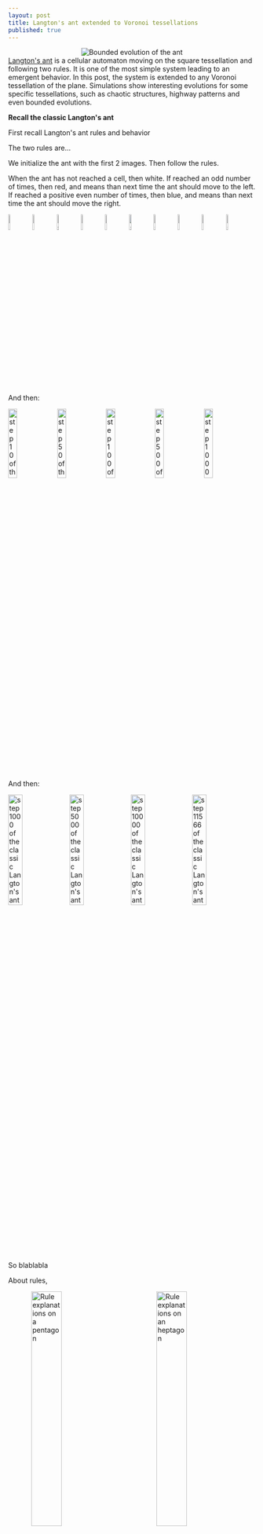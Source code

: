 ```yaml
---
layout: post
title: Langton's ant extended to Voronoi tessellations
published: true
---
```

<center><img src="../images/2016-12-11-Langton-Voronoi/intro.png" alt="Bounded evolution of the ant"/></center>
<a href="https://en.wikipedia.org/wiki/Langton%27s_ant" target="_blank">Langton's ant</a> is a cellular automaton moving on the square tessellation and following two rules. It is one of the most simple system leading to an emergent behavior. In this post, the system is extended to any Voronoi tessellation of the plane. Simulations show interesting evolutions for some specific tessellations, such as chaotic structures, highway patterns and even bounded evolutions.





**Recall the classic Langton's ant**

First recall Langton's ant rules and behavior

The two rules are...

We initialize the ant with the first 2 images.
Then follow the rules.

When the ant has not reached a cell, then white.
If reached an odd number of times, then red, and means than next time the ant should move to the left.
If reached a positive even number of times, then blue, and means than next time the ant should move the right.


<img src="../images/2016-12-11-Langton-Voronoi/classic/iter_1.png" alt="step 1 of the classic Langton's ant" width="9%"/>
<img src="../images/2016-12-11-Langton-Voronoi/classic/iter_2.png" alt="step 2 of the classic Langton's ant" width="9%"/>
<img src="../images/2016-12-11-Langton-Voronoi/classic/iter_3.png" alt="step 3 of the classic Langton's ant" width="9%"/>
<img src="../images/2016-12-11-Langton-Voronoi/classic/iter_4.png" alt="step 4 of the classic Langton's ant" width="9%"/>
<img src="../images/2016-12-11-Langton-Voronoi/classic/iter_5.png" alt="step 5 of the classic Langton's ant" width="9%"/>
<img src="../images/2016-12-11-Langton-Voronoi/classic/iter_6.png" alt="step 6 of the classic Langton's ant" width="9%"/>
<img src="../images/2016-12-11-Langton-Voronoi/classic/iter_7.png" alt="step 7 of the classic Langton's ant" width="9%"/>
<img src="../images/2016-12-11-Langton-Voronoi/classic/iter_8.png" alt="step 8 of the classic Langton's ant" width="9%"/>
<img src="../images/2016-12-11-Langton-Voronoi/classic/iter_9.png" alt="step 9 of the classic Langton's ant" width="9%"/>
<img src="../images/2016-12-11-Langton-Voronoi/classic/iter_10.png" alt="step 10 of the classic Langton's ant" width="9%"/>

And then:

<img src="../images/2016-12-11-Langton-Voronoi/classic/iter_10_smaller.png" alt="step 10 of the classic Langton's ant" width="19%"/>
<img src="../images/2016-12-11-Langton-Voronoi/classic/iter_50.png" alt="step 50 of the classic Langton's ant" width="19%"/>
<img src="../images/2016-12-11-Langton-Voronoi/classic/iter_100.png" alt="step 100 of the classic Langton's ant" width="19%"/>
<img src="../images/2016-12-11-Langton-Voronoi/classic/iter_500.png" alt="step 500 of the classic Langton's ant" width="19%"/>
<img src="../images/2016-12-11-Langton-Voronoi/classic/iter_1000.png" alt="step 1000 of the classic Langton's ant" width="19%"/>

And then:

<img src="../images/2016-12-11-Langton-Voronoi/classic/iter_1000_smaller.png" alt="step 1000 of the classic Langton's ant" width="24%"/>
<img src="../images/2016-12-11-Langton-Voronoi/classic/iter_5000.png" alt="step 5000 of the classic Langton's ant" width="24%"/>
<img src="../images/2016-12-11-Langton-Voronoi/classic/iter_10000.png" alt="step 10000 of the classic Langton's ant" width="24%"/>
<img src="../images/2016-12-11-Langton-Voronoi/classic/iter_11566.png" alt="step 11566 of the classic Langton's ant" width="24%"/>

So blablabla

About rules,

&nbsp;&nbsp;&nbsp;&nbsp;&nbsp;&nbsp;&nbsp;&nbsp;&nbsp;&nbsp;&nbsp;
<img src="../images/2016-12-11-Langton-Voronoi/ink/5.svg" alt="Rule explanations on a pentagon" width="35%"/>
&nbsp;&nbsp;&nbsp;&nbsp;&nbsp;&nbsp;&nbsp;&nbsp;&nbsp;&nbsp;&nbsp;
&nbsp;&nbsp;&nbsp;&nbsp;&nbsp;&nbsp;
<img src="../images/2016-12-11-Langton-Voronoi/ink/8.svg" alt="Rule explanations on an heptagon" width="35%"/>

Ok
and then can get results

Better rendering with Firefox over Chrome...

And evolution for one SP

<img src="../images/2016-12-11-Langton-Voronoi/each_SP_5000_seed_11/5000_seed_11_10.png" alt="Evolution with SP" width="19%"/>
<img src="../images/2016-12-11-Langton-Voronoi/each_SP_5000_seed_11/5000_seed_11_50.png" alt="Evolution with SP" width="19%"/>
<img src="../images/2016-12-11-Langton-Voronoi/each_SP_5000_seed_11/5000_seed_11_100.png" alt="Evolution with SP" width="19%"/>
<img src="../images/2016-12-11-Langton-Voronoi/each_SP_5000_seed_11/5000_seed_11_500.png" alt="Evolution with SP" width="19%"/>
<img src="../images/2016-12-11-Langton-Voronoi/each_SP_5000_seed_11/5000_seed_11_600.png" alt="Evolution with SP" width="19%"/>

<img src="../images/2016-12-11-Langton-Voronoi/each_SP_5000_seed_11/5000_seed_11_700.png" alt="Evolution with SP" width="19%"/>
<img src="../images/2016-12-11-Langton-Voronoi/each_SP_5000_seed_11/5000_seed_11_800.png" alt="Evolution with SP" width="19%"/>
<img src="../images/2016-12-11-Langton-Voronoi/each_SP_5000_seed_11/5000_seed_11_900.png" alt="Evolution with SP" width="19%"/>
<img src="../images/2016-12-11-Langton-Voronoi/each_SP_5000_seed_11/5000_seed_11_1000.png" alt="Evolution with SP" width="19%"/>
<img src="../images/2016-12-11-Langton-Voronoi/each_SP_5000_seed_11/5000_seed_11_2000.png" alt="Evolution with SP" width="19%"/>

And evolution for one RL

<img src="../images/2016-12-11-Langton-Voronoi/each_RL_5000_seed_4/5000_seed_4_10.png" alt="Evolution with RL" width="19%"/>
<img src="../images/2016-12-11-Langton-Voronoi/each_RL_5000_seed_4/5000_seed_4_50.png" alt="Evolution with RL" width="19%"/>
<img src="../images/2016-12-11-Langton-Voronoi/each_RL_5000_seed_4/5000_seed_4_100.png" alt="Evolution with RL" width="19%"/>
<img src="../images/2016-12-11-Langton-Voronoi/each_RL_5000_seed_4/5000_seed_4_500.png" alt="Evolution with RL" width="19%"/>
<img src="../images/2016-12-11-Langton-Voronoi/each_RL_5000_seed_4/5000_seed_4_600.png" alt="Evolution with RL" width="19%"/>

<img src="../images/2016-12-11-Langton-Voronoi/each_RL_5000_seed_4/5000_seed_4_700.png" alt="Evolution with RL" width="19%"/>
<img src="../images/2016-12-11-Langton-Voronoi/each_RL_5000_seed_4/5000_seed_4_800.png" alt="Evolution with RL" width="19%"/>
<img src="../images/2016-12-11-Langton-Voronoi/each_RL_5000_seed_4/5000_seed_4_900.png" alt="Evolution with RL" width="19%"/>
<img src="../images/2016-12-11-Langton-Voronoi/each_RL_5000_seed_4/5000_seed_4_1000.png" alt="Evolution with RL" width="19%"/>
<img src="../images/2016-12-11-Langton-Voronoi/each_RL_5000_seed_4/5000_seed_4_2000.png" alt="Evolution with RL" width="19%"/>

And evolution for one SR

<img src="../images/2016-12-11-Langton-Voronoi/each_SR_5000_seed_78/5000_seed_78_10.png" alt="Evolution with SR" width="19%"/>
<img src="../images/2016-12-11-Langton-Voronoi/each_SR_5000_seed_78/5000_seed_78_50.png" alt="Evolution with SR" width="19%"/>
<img src="../images/2016-12-11-Langton-Voronoi/each_SR_5000_seed_78/5000_seed_78_100.png" alt="Evolution with SR" width="19%"/>
<img src="../images/2016-12-11-Langton-Voronoi/each_SR_5000_seed_78/5000_seed_78_500.png" alt="Evolution with SR" width="19%"/>
<img src="../images/2016-12-11-Langton-Voronoi/each_SR_5000_seed_78/5000_seed_78_600.png" alt="Evolution with SR" width="19%"/>

<img src="../images/2016-12-11-Langton-Voronoi/each_SR_5000_seed_78/5000_seed_78_700.png" alt="Evolution with SR" width="19%"/>
<img src="../images/2016-12-11-Langton-Voronoi/each_SR_5000_seed_78/5000_seed_78_800.png" alt="Evolution with SR" width="19%"/>
<img src="../images/2016-12-11-Langton-Voronoi/each_SR_5000_seed_78/5000_seed_78_900.png" alt="Evolution with SR" width="19%"/>
<img src="../images/2016-12-11-Langton-Voronoi/each_SR_5000_seed_78/5000_seed_78_1000.png" alt="Evolution with SR" width="19%"/>
<img src="../images/2016-12-11-Langton-Voronoi/each_SR_5000_seed_78/5000_seed_78_2000.png" alt="Evolution with SR" width="19%"/>

And evolution for one SL

<img src="../images/2016-12-11-Langton-Voronoi/each_SL_5000_seed_8/5000_seed_8_10.png" alt="Evolution with SL" width="19%"/>
<img src="../images/2016-12-11-Langton-Voronoi/each_SL_5000_seed_8/5000_seed_8_50.png" alt="Evolution with SL" width="19%"/>
<img src="../images/2016-12-11-Langton-Voronoi/each_SL_5000_seed_8/5000_seed_8_100.png" alt="Evolution with SL" width="19%"/>
<img src="../images/2016-12-11-Langton-Voronoi/each_SL_5000_seed_8/5000_seed_8_500.png" alt="Evolution with SL" width="19%"/>
<img src="../images/2016-12-11-Langton-Voronoi/each_SL_5000_seed_8/5000_seed_8_600.png" alt="Evolution with SL" width="19%"/>

<img src="../images/2016-12-11-Langton-Voronoi/each_SL_5000_seed_8/5000_seed_8_700.png" alt="Evolution with SL" width="19%"/>
<img src="../images/2016-12-11-Langton-Voronoi/each_SL_5000_seed_8/5000_seed_8_800.png" alt="Evolution with SL" width="19%"/>
<img src="../images/2016-12-11-Langton-Voronoi/each_SL_5000_seed_8/5000_seed_8_900.png" alt="Evolution with SL" width="19%"/>
<img src="../images/2016-12-11-Langton-Voronoi/each_SL_5000_seed_8/5000_seed_8_1000.png" alt="Evolution with SL" width="19%"/>
<img src="../images/2016-12-11-Langton-Voronoi/each_SL_5000_seed_8/5000_seed_8_2000.png" alt="Evolution with SL" width="19%"/>


Bounded circle

<img src="../images/2016-12-11-Langton-Voronoi/bounded_circle/9_1.png" alt="Bounded circle with SP" width="19%"/>
<img src="../images/2016-12-11-Langton-Voronoi/bounded_circle/9_10.png" alt="Bounded circle with SP" width="19%"/>
<img src="../images/2016-12-11-Langton-Voronoi/bounded_circle/9_20.png" alt="Bounded circle with SP" width="19%"/>
<img src="../images/2016-12-11-Langton-Voronoi/bounded_circle/9_30.png" alt="Bounded circle with SP" width="19%"/>
<img src="../images/2016-12-11-Langton-Voronoi/bounded_circle/9_40.png" alt="Bounded circle with SP" width="19%"/>

<img src="../images/2016-12-11-Langton-Voronoi/bounded_circle/9_50.png" alt="Bounded circle with SP" width="19%"/>
<img src="../images/2016-12-11-Langton-Voronoi/bounded_circle/9_60.png" alt="Bounded circle with SP" width="19%"/>
<img src="../images/2016-12-11-Langton-Voronoi/bounded_circle/9_70.png" alt="Bounded circle with SP" width="19%"/>
<img src="../images/2016-12-11-Langton-Voronoi/bounded_circle/9_80.png" alt="Bounded circle with SP" width="19%"/>
<img src="../images/2016-12-11-Langton-Voronoi/bounded_circle/9_90.png" alt="Bounded circle with SP" width="19%"/>

<img src="../images/2016-12-11-Langton-Voronoi/bounded_circle/9_100.png" alt="Bounded circle with SP" width="19%"/>
<img src="../images/2016-12-11-Langton-Voronoi/bounded_circle/9_200.png" alt="Bounded circle with SP" width="19%"/>
<img src="../images/2016-12-11-Langton-Voronoi/bounded_circle/9_300.png" alt="Bounded circle with SP" width="19%"/>
<img src="../images/2016-12-11-Langton-Voronoi/bounded_circle/9_400.png" alt="Bounded circle with SP" width="19%"/>
<img src="../images/2016-12-11-Langton-Voronoi/bounded_circle/9_500.png" alt="Bounded circle with SP" width="19%"/>

Smaller bounded

<img src="../images/2016-12-11-Langton-Voronoi/bounded_SP_48_smaller/234_1.png" alt="Bounded with SP" width="19%"/>
<img src="../images/2016-12-11-Langton-Voronoi/bounded_SP_48_smaller/234_2.png" alt="Bounded with SP" width="19%"/>
<img src="../images/2016-12-11-Langton-Voronoi/bounded_SP_48_smaller/234_3.png" alt="Bounded with SP" width="19%"/>
<img src="../images/2016-12-11-Langton-Voronoi/bounded_SP_48_smaller/234_4.png" alt="Bounded with SP" width="19%"/>
<img src="../images/2016-12-11-Langton-Voronoi/bounded_SP_48_smaller/234_5.png" alt="Bounded with SP" width="19%"/>

<img src="../images/2016-12-11-Langton-Voronoi/bounded_SP_48_smaller/234_6.png" alt="Bounded with SP" width="19%"/>
<img src="../images/2016-12-11-Langton-Voronoi/bounded_SP_48_smaller/234_7.png" alt="Bounded with SP" width="19%"/>
<img src="../images/2016-12-11-Langton-Voronoi/bounded_SP_48_smaller/234_8.png" alt="Bounded with SP" width="19%"/>
<img src="../images/2016-12-11-Langton-Voronoi/bounded_SP_48_smaller/234_9.png" alt="Bounded with SP" width="19%"/>
<img src="../images/2016-12-11-Langton-Voronoi/bounded_SP_48_smaller/234_10.png" alt="Bounded with SP" width="19%"/>

<img src="../images/2016-12-11-Langton-Voronoi/bounded_SP_48_smaller/234_11.png" alt="Bounded with SP" width="19%"/>
<img src="../images/2016-12-11-Langton-Voronoi/bounded_SP_48_smaller/234_12.png" alt="Bounded with SP" width="19%"/>
<img src="../images/2016-12-11-Langton-Voronoi/bounded_SP_48_smaller/234_13.png" alt="Bounded with SP" width="19%"/>
<img src="../images/2016-12-11-Langton-Voronoi/bounded_SP_48_smaller/234_14.png" alt="Bounded with SP" width="19%"/>
<img src="../images/2016-12-11-Langton-Voronoi/bounded_SP_48_smaller/234_15.png" alt="Bounded with SP" width="19%"/>

<img src="../images/2016-12-11-Langton-Voronoi/bounded_SP_48_smaller/234_16.png" alt="Bounded with SP" width="19%"/>
<img src="../images/2016-12-11-Langton-Voronoi/bounded_SP_48_smaller/234_17.png" alt="Bounded with SP" width="19%"/>
<img src="../images/2016-12-11-Langton-Voronoi/bounded_SP_48_smaller/234_18.png" alt="Bounded with SP" width="19%"/>
<img src="../images/2016-12-11-Langton-Voronoi/bounded_SP_48_smaller/234_19.png" alt="Bounded with SP" width="19%"/>
<img src="../images/2016-12-11-Langton-Voronoi/bounded_SP_48_smaller/234_20.png" alt="Bounded with SP" width="19%"/>

<img src="../images/2016-12-11-Langton-Voronoi/bounded_SP_48_smaller/234_21.png" alt="Bounded with SP" width="19%"/>
<img src="../images/2016-12-11-Langton-Voronoi/bounded_SP_48_smaller/234_22.png" alt="Bounded with SP" width="19%"/>
<img src="../images/2016-12-11-Langton-Voronoi/bounded_SP_48_smaller/234_23.png" alt="Bounded with SP" width="19%"/>
<img src="../images/2016-12-11-Langton-Voronoi/bounded_SP_48_smaller/234_24.png" alt="Bounded with SP" width="19%"/>
<img src="../images/2016-12-11-Langton-Voronoi/bounded_SP_48_smaller/234_25.png" alt="Bounded with SP" width="19%"/>

<img src="../images/2016-12-11-Langton-Voronoi/bounded_SP_48_smaller/234_26.png" alt="Bounded with SP" width="19%"/>
<img src="../images/2016-12-11-Langton-Voronoi/bounded_SP_48_smaller/234_27.png" alt="Bounded with SP" width="19%"/>
<img src="../images/2016-12-11-Langton-Voronoi/bounded_SP_48_smaller/234_28.png" alt="Bounded with SP" width="19%"/>
<img src="../images/2016-12-11-Langton-Voronoi/bounded_SP_48_smaller/234_29.png" alt="Bounded with SP" width="19%"/>
<img src="../images/2016-12-11-Langton-Voronoi/bounded_SP_48_smaller/234_30.png" alt="Bounded with SP" width="19%"/>

<img src="../images/2016-12-11-Langton-Voronoi/bounded_SP_48_smaller/234_31.png" alt="Bounded with SP" width="19%"/>
<img src="../images/2016-12-11-Langton-Voronoi/bounded_SP_48_smaller/234_32.png" alt="Bounded with SP" width="19%"/>
<img src="../images/2016-12-11-Langton-Voronoi/bounded_SP_48_smaller/234_33.png" alt="Bounded with SP" width="19%"/>
<img src="../images/2016-12-11-Langton-Voronoi/bounded_SP_48_smaller/234_34.png" alt="Bounded with SP" width="19%"/>
<img src="../images/2016-12-11-Langton-Voronoi/bounded_SP_48_smaller/234_35.png" alt="Bounded with SP" width="19%"/>

<img src="../images/2016-12-11-Langton-Voronoi/bounded_SP_48_smaller/234_36.png" alt="Bounded with SP" width="19%"/>
<img src="../images/2016-12-11-Langton-Voronoi/bounded_SP_48_smaller/234_37.png" alt="Bounded with SP" width="19%"/>
<img src="../images/2016-12-11-Langton-Voronoi/bounded_SP_48_smaller/234_38.png" alt="Bounded with SP" width="19%"/>
<img src="../images/2016-12-11-Langton-Voronoi/bounded_SP_48_smaller/234_39.png" alt="Bounded with SP" width="19%"/>
<img src="../images/2016-12-11-Langton-Voronoi/bounded_SP_48_smaller/234_40.png" alt="Bounded with SP" width="19%"/>

<img src="../images/2016-12-11-Langton-Voronoi/bounded_SP_48_smaller/234_41.png" alt="Bounded with SP" width="19%"/>
<img src="../images/2016-12-11-Langton-Voronoi/bounded_SP_48_smaller/234_42.png" alt="Bounded with SP" width="19%"/>
<img src="../images/2016-12-11-Langton-Voronoi/bounded_SP_48_smaller/234_43.png" alt="Bounded with SP" width="19%"/>
<img src="../images/2016-12-11-Langton-Voronoi/bounded_SP_48_smaller/234_44.png" alt="Bounded with SP" width="19%"/>
<img src="../images/2016-12-11-Langton-Voronoi/bounded_SP_48_smaller/234_45.png" alt="Bounded with SP" width="19%"/>

<img src="../images/2016-12-11-Langton-Voronoi/bounded_SP_48_smaller/234_46.png" alt="Bounded with SP" width="19%"/>
<img src="../images/2016-12-11-Langton-Voronoi/bounded_SP_48_smaller/234_47.png" alt="Bounded with SP" width="19%"/>
<img src="../images/2016-12-11-Langton-Voronoi/bounded_SP_48_smaller/234_48.png" alt="Bounded with SP" width="19%"/>
<img src="../images/2016-12-11-Langton-Voronoi/bounded_SP_48_smaller/234_49.png" alt="Bounded with SP" width="19%"/>
<img src="../images/2016-12-11-Langton-Voronoi/bounded_SP_48_smaller/234_50.png" alt="Bounded with SP" width="19%"/>

And voila.



For SP

<img src="../images/2016-12-11-Langton-Voronoi/SP/5000_seed_10_1000.png" alt="1000 iterations with SP rule" width="32%"/>
<img src="../images/2016-12-11-Langton-Voronoi/SP/5000_seed_11_1000.png" alt="1000 iterations with SP rule" width="32%"/>
<img src="../images/2016-12-11-Langton-Voronoi/SP/5000_seed_23_1000.png" alt="1000 iterations with SP rule" width="32%"/>

<img src="../images/2016-12-11-Langton-Voronoi/SP/5000_seed_67_1000.png" alt="1000 iterations with SP rule" width="32%"/>
<img src="../images/2016-12-11-Langton-Voronoi/SP/5000_seed_57_1000.png" alt="1000 iterations with SP rule" width="32%"/>
<img src="../images/2016-12-11-Langton-Voronoi/SP/5000_seed_70_390.png" alt="1000 iterations with SP rule" width="32%"/>

<img src="../images/2016-12-11-Langton-Voronoi/SP/5000_seed_94_1000.png" alt="1000 iterations with SP rule" width="32%"/>
<img src="../images/2016-12-11-Langton-Voronoi/SP/5000_seed_88_1000.png" alt="1000 iterations with SP rule" width="32%"/>
<img src="../images/2016-12-11-Langton-Voronoi/SP/5000_seed_80_1000.png" alt="1000 iterations with SP rule" width="32%"/>

And for RL

<img src="../images/2016-12-11-Langton-Voronoi/RL/5000_seed_11_1000.png" alt="1000 iterations with RL rule" width="32%"/>
<img src="../images/2016-12-11-Langton-Voronoi/RL/5000_seed_12_1000.png" alt="1000 iterations with RL rule" width="32%"/>
<img src="../images/2016-12-11-Langton-Voronoi/RL/5000_seed_23_1000.png" alt="1000 iterations with RL rule" width="32%"/>

<img src="../images/2016-12-11-Langton-Voronoi/RL/5000_seed_66_1000.png" alt="1000 iterations with RL rule" width="32%"/>
<img src="../images/2016-12-11-Langton-Voronoi/RL/5000_seed_100_1000.png" alt="1000 iterations with RL rule" width="32%"/>
<img src="../images/2016-12-11-Langton-Voronoi/RL/5000_seed_67_1000.png" alt="1000 iterations with RL rule" width="32%"/>

<img src="../images/2016-12-11-Langton-Voronoi/RL/5000_seed_69_1000.png" alt="1000 iterations with RL rule" width="32%"/>
<img src="../images/2016-12-11-Langton-Voronoi/RL/5000_seed_72_1000.png" alt="1000 iterations with RL rule" width="32%"/>
<img src="../images/2016-12-11-Langton-Voronoi/RL/5000_seed_81_1000.png" alt="1000 iterations with RL rule" width="32%"/>

And for SR

<img src="../images/2016-12-11-Langton-Voronoi/SR/5000_seed_7_1000.png" alt="1000 iterations with SR rule" width="32%"/>
<img src="../images/2016-12-11-Langton-Voronoi/SR/5000_seed_14_1000.png" alt="1000 iterations with SR rule" width="32%"/>
<img src="../images/2016-12-11-Langton-Voronoi/SR/5000_seed_27_1000.png" alt="1000 iterations with SR rule" width="32%"/>

<img src="../images/2016-12-11-Langton-Voronoi/SR/5000_seed_33_1000.png" alt="1000 iterations with SR rule" width="32%"/>
<img src="../images/2016-12-11-Langton-Voronoi/SR/5000_seed_57_1000.png" alt="1000 iterations with SR rule" width="32%"/>
<img src="../images/2016-12-11-Langton-Voronoi/SR/5000_seed_83_1000.png" alt="1000 iterations with SR rule" width="32%"/>

<img src="../images/2016-12-11-Langton-Voronoi/SR/5000_seed_84_1000.png" alt="1000 iterations with SR rule" width="32%"/>
<img src="../images/2016-12-11-Langton-Voronoi/SR/5000_seed_38_1000.png" alt="1000 iterations with SR rule" width="32%"/>
<img src="../images/2016-12-11-Langton-Voronoi/SR/5000_seed_96_1000.png" alt="1000 iterations with SR rule" width="32%"/>

And for SL

<img src="../images/2016-12-11-Langton-Voronoi/SL/5000_seed_1_1000.png" alt="1000 iterations with SL rule" width="32%"/>
<img src="../images/2016-12-11-Langton-Voronoi/SL/5000_seed_2_1000.png" alt="1000 iterations with SL rule" width="32%"/>
<img src="../images/2016-12-11-Langton-Voronoi/SL/5000_seed_3_1000.png" alt="1000 iterations with SL rule" width="32%"/>

<img src="../images/2016-12-11-Langton-Voronoi/SL/5000_seed_10_1000.png" alt="1000 iterations with SL rule" width="32%"/>
<img src="../images/2016-12-11-Langton-Voronoi/SL/5000_seed_14_1000.png" alt="1000 iterations with SL rule" width="32%"/>
<img src="../images/2016-12-11-Langton-Voronoi/SL/5000_seed_23_1000.png" alt="1000 iterations with SL rule" width="32%"/>

<img src="../images/2016-12-11-Langton-Voronoi/SL/5000_seed_72_1000.png" alt="1000 iterations with SL rule" width="32%"/>
<img src="../images/2016-12-11-Langton-Voronoi/SL/5000_seed_94_1000.png" alt="1000 iterations with SL rule" width="32%"/>
<img src="../images/2016-12-11-Langton-Voronoi/SL/5000_seed_95_1000.png" alt="1000 iterations with SL rule" width="32%"/>

And with translated SP

<img src="../images/2016-12-11-Langton-Voronoi/translated_SP/11_seed_1.png" alt="1000 iterations with SP rule" width="32%"/>
<img src="../images/2016-12-11-Langton-Voronoi/translated_SP/11_seed_8.png" alt="1000 iterations with SP rule" width="32%"/>
<img src="../images/2016-12-11-Langton-Voronoi/translated_SP/11_seed_12.png" alt="1000 iterations with SP rule" width="32%"/>

<img src="../images/2016-12-11-Langton-Voronoi/translated_SP/11_seed_25.png" alt="1000 iterations with SP rule" width="32%"/>
<img src="../images/2016-12-11-Langton-Voronoi/translated_SP/12_seed_4.png" alt="1000 iterations with SP rule" width="32%"/>
<img src="../images/2016-12-11-Langton-Voronoi/translated_SP/11_seed_38.png" alt="1000 iterations with SP rule" width="32%"/>

<img src="../images/2016-12-11-Langton-Voronoi/translated_SP/11_seed_74.png" alt="1000 iterations with SP rule" width="32%"/>
<img src="../images/2016-12-11-Langton-Voronoi/translated_SP/11_seed_76.png" alt="1000 iterations with SP rule" width="32%"/>
<img src="../images/2016-12-11-Langton-Voronoi/translated_SP/11_seed_81.png" alt="1000 iterations with SP rule" width="32%"/>

And with translated RL

<img src="../images/2016-12-11-Langton-Voronoi/translated_RL/11_seed_1.png" alt="1000 iterations with RL rule" width="32%"/>
<img src="../images/2016-12-11-Langton-Voronoi/translated_RL/11_seed_2.png" alt="1000 iterations with RL rule" width="32%"/>
<img src="../images/2016-12-11-Langton-Voronoi/translated_RL/11_seed_3.png" alt="1000 iterations with RL rule" width="32%"/>

<img src="../images/2016-12-11-Langton-Voronoi/translated_RL/11_seed_4.png" alt="1000 iterations with RL rule" width="32%"/>
<img src="../images/2016-12-11-Langton-Voronoi/translated_RL/11_seed_99.png" alt="1000 iterations with RL rule" width="32%"/>
<img src="../images/2016-12-11-Langton-Voronoi/translated_RL/11_seed_5.png" alt="1000 iterations with RL rule" width="32%"/>

<img src="../images/2016-12-11-Langton-Voronoi/translated_RL/11_seed_91.png" alt="1000 iterations with RL rule" width="32%"/>
<img src="../images/2016-12-11-Langton-Voronoi/translated_RL/11_seed_85.png" alt="1000 iterations with RL rule" width="32%"/>
<img src="../images/2016-12-11-Langton-Voronoi/translated_RL/11_seed_72.png" alt="1000 iterations with RL rule" width="32%"/>

And with translated SR

<img src="../images/2016-12-11-Langton-Voronoi/translated_SR/11_seed_4.png" alt="1000 iterations with SR rule" width="32%"/>
<img src="../images/2016-12-11-Langton-Voronoi/translated_SR/11_seed_19.png" alt="1000 iterations with SR rule" width="32%"/>
<img src="../images/2016-12-11-Langton-Voronoi/translated_SR/11_seed_20.png" alt="1000 iterations with SR rule" width="32%"/>

<img src="../images/2016-12-11-Langton-Voronoi/translated_SR/11_seed_66.png" alt="1000 iterations with SR rule" width="32%"/>
<img src="../images/2016-12-11-Langton-Voronoi/translated_SR/11_seed_54.png" alt="1000 iterations with SR rule" width="32%"/>
<img src="../images/2016-12-11-Langton-Voronoi/translated_SR/11_seed_88.png" alt="1000 iterations with SR rule" width="32%"/>

<img src="../images/2016-12-11-Langton-Voronoi/translated_SR/11_seed_93.png" alt="1000 iterations with SR rule" width="32%"/>
<img src="../images/2016-12-11-Langton-Voronoi/translated_SR/11_seed_67.png" alt="1000 iterations with SR rule" width="32%"/>
<img src="../images/2016-12-11-Langton-Voronoi/translated_SR/11_seed_73.png" alt="1000 iterations with SR rule" width="32%"/>

And with translated SL

<img src="../images/2016-12-11-Langton-Voronoi/translated_SL/11_seed_2.png" alt="1000 iterations with SL rule" width="32%"/>
<img src="../images/2016-12-11-Langton-Voronoi/translated_SL/11_seed_24.png" alt="1000 iterations with SL rule" width="32%"/>
<img src="../images/2016-12-11-Langton-Voronoi/translated_SL/11_seed_41.png" alt="1000 iterations with SL rule" width="32%"/>

<img src="../images/2016-12-11-Langton-Voronoi/translated_SL/11_seed_39.png" alt="1000 iterations with SL rule" width="32%"/>
<img src="../images/2016-12-11-Langton-Voronoi/translated_SL/11_seed_36.png" alt="1000 iterations with SL rule" width="32%"/>
<img src="../images/2016-12-11-Langton-Voronoi/translated_SL/11_seed_49.png" alt="1000 iterations with SL rule" width="32%"/>

<img src="../images/2016-12-11-Langton-Voronoi/translated_SL/11_seed_96.png" alt="1000 iterations with SL rule" width="32%"/>
<img src="../images/2016-12-11-Langton-Voronoi/translated_SL/11_seed_89.png" alt="1000 iterations with SL rule" width="32%"/>
<img src="../images/2016-12-11-Langton-Voronoi/translated_SL/11_seed_98.png" alt="1000 iterations with SL rule" width="32%"/>



